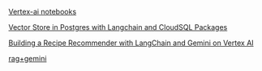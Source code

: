 [Vertex-ai notebooks](https://github.com/olonok69/LLM_Notebooks/tree/main/langchain/rag)

[Vector Store in Postgres with Langchain and CloudSQL Packages](https://medium.com/google-cloud/vector-store-in-postgres-with-langchain-and-cloudsql-packages-29d21ff38552) 

[Building a Recipe Recommender with LangChain and Gemini on Vertex AI](https://github.com/RoushanakRahmat/Building-a-Recipe-Recommender-with-LangChain-and-Gemini-on-Vertex-AI/tree/main?source=post_page-----77db6f6c5952--------------------------------)

[rag+gemini](https://github.com/SaschaHeyer/gen-ai-livestream/blob/main/rag-api/rag%2Bgemini.py)
